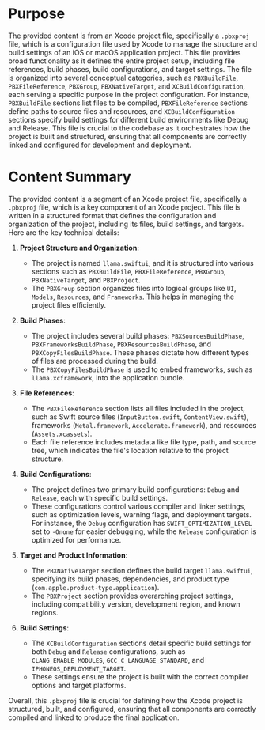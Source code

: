 # Purpose
The provided content is from an Xcode project file, specifically a `.pbxproj` file, which is a configuration file used by Xcode to manage the structure and build settings of an iOS or macOS application project. This file provides broad functionality as it defines the entire project setup, including file references, build phases, build configurations, and target settings. The file is organized into several conceptual categories, such as `PBXBuildFile`, `PBXFileReference`, `PBXGroup`, `PBXNativeTarget`, and `XCBuildConfiguration`, each serving a specific purpose in the project configuration. For instance, `PBXBuildFile` sections list files to be compiled, `PBXFileReference` sections define paths to source files and resources, and `XCBuildConfiguration` sections specify build settings for different build environments like Debug and Release. This file is crucial to the codebase as it orchestrates how the project is built and structured, ensuring that all components are correctly linked and configured for development and deployment.
# Content Summary
The provided content is a segment of an Xcode project file, specifically a `.pbxproj` file, which is a key component of an Xcode project. This file is written in a structured format that defines the configuration and organization of the project, including its files, build settings, and targets. Here are the key technical details:

1. **Project Structure and Organization**:
   - The project is named `llama.swiftui`, and it is structured into various sections such as `PBXBuildFile`, `PBXFileReference`, `PBXGroup`, `PBXNativeTarget`, and `PBXProject`.
   - The `PBXGroup` section organizes files into logical groups like `UI`, `Models`, `Resources`, and `Frameworks`. This helps in managing the project files efficiently.

2. **Build Phases**:
   - The project includes several build phases: `PBXSourcesBuildPhase`, `PBXFrameworksBuildPhase`, `PBXResourcesBuildPhase`, and `PBXCopyFilesBuildPhase`. These phases dictate how different types of files are processed during the build.
   - The `PBXCopyFilesBuildPhase` is used to embed frameworks, such as `llama.xcframework`, into the application bundle.

3. **File References**:
   - The `PBXFileReference` section lists all files included in the project, such as Swift source files (`InputButton.swift`, `ContentView.swift`), frameworks (`Metal.framework`, `Accelerate.framework`), and resources (`Assets.xcassets`).
   - Each file reference includes metadata like file type, path, and source tree, which indicates the file's location relative to the project structure.

4. **Build Configurations**:
   - The project defines two primary build configurations: `Debug` and `Release`, each with specific build settings.
   - These configurations control various compiler and linker settings, such as optimization levels, warning flags, and deployment targets. For instance, the `Debug` configuration has `SWIFT_OPTIMIZATION_LEVEL` set to `-Onone` for easier debugging, while the `Release` configuration is optimized for performance.

5. **Target and Product Information**:
   - The `PBXNativeTarget` section defines the build target `llama.swiftui`, specifying its build phases, dependencies, and product type (`com.apple.product-type.application`).
   - The `PBXProject` section provides overarching project settings, including compatibility version, development region, and known regions.

6. **Build Settings**:
   - The `XCBuildConfiguration` sections detail specific build settings for both `Debug` and `Release` configurations, such as `CLANG_ENABLE_MODULES`, `GCC_C_LANGUAGE_STANDARD`, and `IPHONEOS_DEPLOYMENT_TARGET`.
   - These settings ensure the project is built with the correct compiler options and target platforms.

Overall, this `.pbxproj` file is crucial for defining how the Xcode project is structured, built, and configured, ensuring that all components are correctly compiled and linked to produce the final application.
